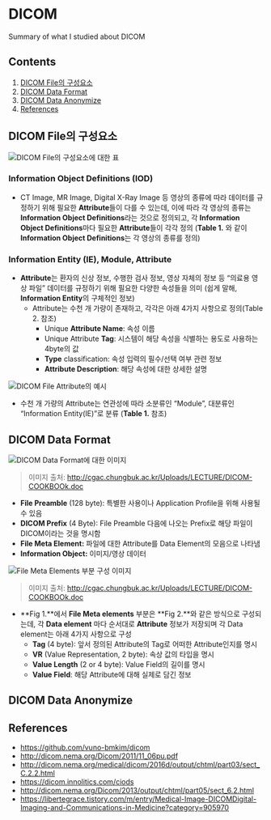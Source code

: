 # DICOM
Summary of what I studied about DICOM
## Contents
1. [DICOM File의 구성요소](#dicom-file의-구성요소)
2. [DICOM Data Format](#dicom-data-format)
3. [DICOM Data Anonymize](#dicom-data-anonymize)
4. [References](#references)

## DICOM File의 구성요소
![DICOM File의 구성요소에 대한 표](https://user-images.githubusercontent.com/66043707/131494675-e55744fd-8f99-41d5-92b7-787639ee0186.png)

### Information Object Definitions (IOD)
- CT Image, MR Image, Digital X-Ray Image 등 영상의 종류에 따라 데이터를 규정하기 위해 필요한 **Attribute**들이 다를 수 있는데, 이에 따라 각 영상의 종류는 **Information Object Definitions**라는 것으로 정의되고, 각 **Information Object Definitions**마다 필요한 **Attribute**들이 각각 정의 (**Table 1.** 와 같이 **Information Object Definitions**는 각 영상의 종류를 정의)

### Information Entity (IE), Module, Attribute
- **Attribute**는 환자의 신상 정보, 수행한 검사 정보, 영상 자체의 정보 등 “의료용 영상 파일” 데이터를 규정하기 위해 필요한 다양한 속성들을 의미 (쉽게 말해, **Information Entity**의 구체적인 정보)
  - Attribute는 수천 개 가량이 존재하고, 각각은 아래 4가지 사항으로 정의(Table 2. 참조)
    - Unique **Attribute Name**: 속성 이름
    - Unique Attribute **Tag**: 시스템이 해당 속성을 식별하는 용도로 사용하는 4byte의 값
    - **Type** classification: 속성 입력의 필수/선택 여부 관련 정보
    - **Attribute Description**: 해당 속성에 대한 상세한 설명

![DICOM File Attribute의 예시](https://user-images.githubusercontent.com/66043707/131492423-6d168613-94cd-41a8-a6bf-eeaa1480f61c.png)
- 수천 개 가량의 Attribute는 연관성에 따라 소분류인 “Module”, 대분류인 “Information Entity(IE)”로 분류 (**Table 1.** 참조)

## DICOM Data Format
![DICOM Data Format에 대한 이미지](https://user-images.githubusercontent.com/66043707/131492408-fd439b91-8005-4809-8bf9-37cb839fb75b.png)
> 이미지 출처: http://cgac.chungbuk.ac.kr/Uploads/LECTURE/DICOM-COOKBOOk.doc

- **File Preamble** (128 byte): 특별한 사용이나 Application Profile을 위해 사용될 수 있음
- **DICOM Prefix** (4 Byte): File Preamble 다음에 나오는 Prefix로 해당 파일이 DICOM이라는 것을 명시함
- **File Meta Element:** 파일에 대한 Attribute를 Data Element의 모음으로 나타냄
- **Information Object:** 이미지/영상 데이터

![File Meta Elements 부분 구성 이미지](https://user-images.githubusercontent.com/66043707/131492420-c930675e-0098-4c41-afa5-e0592d1f7ccf.png)
> 이미지 출처: http://cgac.chungbuk.ac.kr/Uploads/LECTURE/DICOM-COOKBOOk.doc

- **Fig 1.**에서 **File Meta elements** 부분은 **Fig 2.**와 같은 방식으로 구성되는데, 각 **Data element** 마다 순서대로 **Attribute** 정보가 저장되며 각 Data element는 아래 4가지 사항으로 구성
  - **Tag** (4 byte): 앞서 정의된 Attribute의 Tag로 어떠한 Attribute인지를 명시
  - **VR** (Value Representation, 2 byte): 속상 값의 타입을 명시
  - **Value Length** (2 or 4 byte): Value Field의 길이를 명시
  - **Value Field**: 해당 Attribute에 대해 실제로 담긴 정보

## DICOM Data Anonymize

## References
- https://github.com/vuno-bmkim/dicom
- http://dicom.nema.org/Dicom/2011/11_06pu.pdf
- http://dicom.nema.org/medical/dicom/2016d/output/chtml/part03/sect_C.2.2.html
- https://dicom.innolitics.com/ciods
- http://dicom.nema.org/Dicom/2013/output/chtml/part05/sect_6.2.html
- https://libertegrace.tistory.com/m/entry/Medical-Image-DICOMDigital-Imaging-and-Communications-in-Medicine?category=905970
